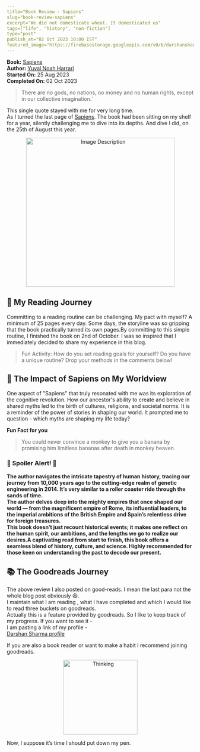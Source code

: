 ```yaml
---
title="Book Review - Sapiens"
slug="book-review-sapiens"
excerpt="We did not domesticate wheat. It domesticated us"
tags=["life", "history", "non-fiction"]
type="post"
publish_at="02 Oct 2023 10:00 IST"
featured_image="https://firebasestorage.googleapis.com/v0/b/darshansharma-ur.appspot.com/o/images%2FSapiens.jpeg?alt=media&token=83094a75-9140-41fc-a535-8a905babdda9&_gl=1*6lkge0*_ga*MjE0NzMyMTgzNS4xNjk2MzE0OTk4*_ga_CW55HF8NVT*MTY5NjQ3OTYxMy4zLjEuMTY5NjQ4MDcyNy42MC4wLjA."
---
```



**Book:**  [ Sapiens](https://amzn.to/3PYzrLW)    
**Author:**  [ Yuval Noah Harrari](https://amzn.to/3Q3eLCB)       
**Started On:** 25 Aug 2023    
**Completed On:** 02 Oct 2023


> There are no gods, no nations, no money and no human rights, except in our collective imagination.`

This single quote stayed with me for very long time.    
As I turned the last page of [Sapiens](https://amzn.to/3PYzrLW). The book had been sitting on my shelf for a year, silently challenging me to dive into its depths. And dive I did, on the 25th of August this year.


<div style="text-align: center;">
<a href="https://amzn.to/3PYzrLW">
<img src="https://firebasestorage.googleapis.com/v0/b/darshansharma-ur.appspot.com/o/images%2FSapiens.jpeg?alt=media&token=83094a75-9140-41fc-a535-8a905babdda9&_gl=1*6lkge0*_ga*MjE0NzMyMTgzNS4xNjk2MzE0OTk4*_ga_CW55HF8NVT*MTY5NjQ3OTYxMy4zLjEuMTY5NjQ4MDcyNy42MC4wLjA." alt="Image Description" height="400">
</a>
</div>


## 📖 My Reading Journey

Committing to a reading routine can be challenging. My pact with myself? A minimum of 25 pages every day. Some days, the storyline was so gripping that the book practically turned its own pages.By committing to this simple routine, I finished the book on 2nd of October. I was so inspired that I immediately decided to share my experience in this blog. 

> Fun Activity: How do you set reading goals for yourself? Do you have a unique routine? Drop your methods in the comments below!

## 🧠 The Impact of Sapiens on My Worldview

One aspect of "Sapiens" that truly resonated with me was its exploration of the cognitive revolution. How our ancestor's ability to create and believe in shared myths led to the birth of cultures, religions, and societal norms. It is a reminder of the power of stories in shaping our world. It prompted me to question - which myths are shaping my life today?

**Fun Fact for you**
> You could never convince a monkey to give you a banana by promising him limitless bananas after death in monkey heaven.


### 🚨 Spoiler Alert! 🚨

**The author navigates the intricate tapestry of human history, tracing our journey from 10,000 years ago to the cutting-edge realm of genetic engineering in 2014. It’s very similar to a roller coaster ride  through the sands of time.**    
**The author delves deep into the mighty empires that once shaped our world — from the magnificent empire of Rome, its influential leaders, to the imperial ambitions of the British Empire and Spain’s relentless drive for foreign treasures.**   
**This book doesn’t just recount historical events; it makes one reflect on the human spirit, our ambitions, and the lengths we go to realize our desires.A captivating read from start to finish, this book offers a seamless blend of history, culture, and science. Highly recommended for those keen on understanding the past to decode our present.**    
     
## 📚 The Goodreads Journey

The above review I also posted on good-reads. I mean the last para not the whole blog post obviously 😆.    
I maintain what I am reading , what I have completed and which I would like to read three buckets on goodreads.   
Actually this is a feature provided by goodreads. So I like to keep track of my progress. If you want to see it -   
 I am pasting a link of my profile -    
[Darshan Sharma profile](https://www.goodreads.com/user/show/66454282-darshan-sharma)

If you are also a book reader or want to make a habit I recommend joining goodreads.   


<div style="text-align: center;">
<img src="https://firebasestorage.googleapis.com/v0/b/darshansharma-ur.appspot.com/o/images%2Fneandarthal-meme.jpeg?alt=media&token=391c3bf7-a990-47c9-8d5c-27cf032def81&_gl=1*118ivhr*_ga*MjE0NzMyMTgzNS4xNjk2MzE0OTk4*_ga_CW55HF8NVT*MTY5NjMxNDk5OC4xLjEuMTY5NjMxNTAyOC4zMC4wLjA." alt="Thinking" height="200">
</div>



Now, I suppose it’s time I should put down my pen.



